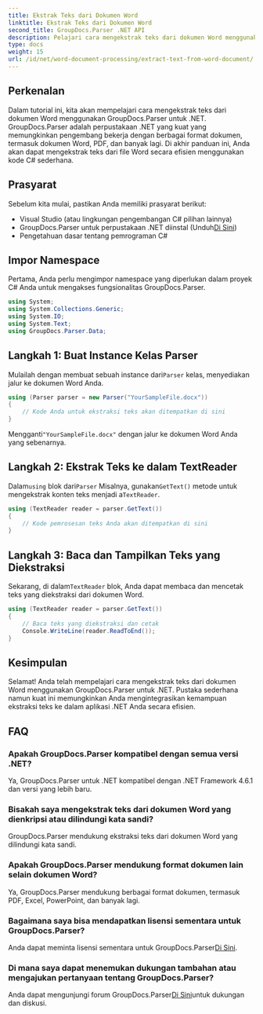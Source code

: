 ```yaml
---
title: Ekstrak Teks dari Dokumen Word
linktitle: Ekstrak Teks dari Dokumen Word
second_title: GroupDocs.Parser .NET API
description: Pelajari cara mengekstrak teks dari dokumen Word menggunakan GroupDocs.Parser untuk .NET. Panduan langkah demi langkah dengan contoh kode.
type: docs
weight: 15
url: /id/net/word-document-processing/extract-text-from-word-document/
---
```

## Perkenalan
Dalam tutorial ini, kita akan mempelajari cara mengekstrak teks dari dokumen Word menggunakan GroupDocs.Parser untuk .NET. GroupDocs.Parser adalah perpustakaan .NET yang kuat yang memungkinkan pengembang bekerja dengan berbagai format dokumen, termasuk dokumen Word, PDF, dan banyak lagi. Di akhir panduan ini, Anda akan dapat mengekstrak teks dari file Word secara efisien menggunakan kode C# sederhana.
## Prasyarat
Sebelum kita mulai, pastikan Anda memiliki prasyarat berikut:
- Visual Studio (atau lingkungan pengembangan C# pilihan lainnya)
- GroupDocs.Parser untuk perpustakaan .NET diinstal (Unduh[Di Sini](https://releases.groupdocs.com/parser/net/))
- Pengetahuan dasar tentang pemrograman C#

## Impor Namespace
Pertama, Anda perlu mengimpor namespace yang diperlukan dalam proyek C# Anda untuk mengakses fungsionalitas GroupDocs.Parser.
```csharp
using System;
using System.Collections.Generic;
using System.IO;
using System.Text;
using GroupDocs.Parser.Data;
```
## Langkah 1: Buat Instance Kelas Parser
 Mulailah dengan membuat sebuah instance dari`Parser` kelas, menyediakan jalur ke dokumen Word Anda.
```csharp
using (Parser parser = new Parser("YourSampleFile.docx"))
{
    // Kode Anda untuk ekstraksi teks akan ditempatkan di sini
}
```
 Mengganti`"YourSampleFile.docx"` dengan jalur ke dokumen Word Anda yang sebenarnya.
## Langkah 2: Ekstrak Teks ke dalam TextReader
 Dalam`using` blok dari`Parser` Misalnya, gunakan`GetText()` metode untuk mengekstrak konten teks menjadi a`TextReader`.
```csharp
using (TextReader reader = parser.GetText())
{
    // Kode pemrosesan teks Anda akan ditempatkan di sini
}
```
## Langkah 3: Baca dan Tampilkan Teks yang Diekstraksi
 Sekarang, di dalam`TextReader` blok, Anda dapat membaca dan mencetak teks yang diekstraksi dari dokumen Word.
```csharp
using (TextReader reader = parser.GetText())
{
    // Baca teks yang diekstraksi dan cetak
    Console.WriteLine(reader.ReadToEnd());
}
```

## Kesimpulan
Selamat! Anda telah mempelajari cara mengekstrak teks dari dokumen Word menggunakan GroupDocs.Parser untuk .NET. Pustaka sederhana namun kuat ini memungkinkan Anda mengintegrasikan kemampuan ekstraksi teks ke dalam aplikasi .NET Anda secara efisien.

## FAQ
### Apakah GroupDocs.Parser kompatibel dengan semua versi .NET?
Ya, GroupDocs.Parser untuk .NET kompatibel dengan .NET Framework 4.6.1 dan versi yang lebih baru.
### Bisakah saya mengekstrak teks dari dokumen Word yang dienkripsi atau dilindungi kata sandi?
GroupDocs.Parser mendukung ekstraksi teks dari dokumen Word yang dilindungi kata sandi.
### Apakah GroupDocs.Parser mendukung format dokumen lain selain dokumen Word?
Ya, GroupDocs.Parser mendukung berbagai format dokumen, termasuk PDF, Excel, PowerPoint, dan banyak lagi.
### Bagaimana saya bisa mendapatkan lisensi sementara untuk GroupDocs.Parser?
 Anda dapat meminta lisensi sementara untuk GroupDocs.Parser[Di Sini](https://purchase.groupdocs.com/temporary-license/).
### Di mana saya dapat menemukan dukungan tambahan atau mengajukan pertanyaan tentang GroupDocs.Parser?
 Anda dapat mengunjungi forum GroupDocs.Parser[Di Sini](https://forum.groupdocs.com/c/parser/17)untuk dukungan dan diskusi.